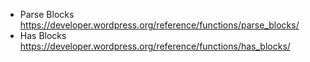 - Parse Blocks  
https://developer.wordpress.org/reference/functions/parse_blocks/
- Has Blocks  
https://developer.wordpress.org/reference/functions/has_blocks/
